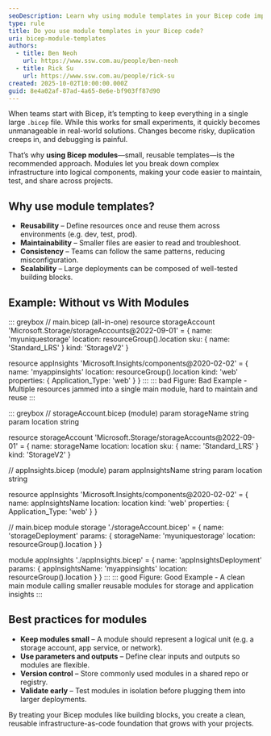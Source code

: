 ```yaml
---
seoDescription: Learn why using module templates in your Bicep code improves maintainability, reusability, and consistency across your infrastructure-as-code projects.
type: rule
title: Do you use module templates in your Bicep code?
uri: bicep-module-templates
authors:
  - title: Ben Neoh
    url: https://www.ssw.com.au/people/ben-neoh
  - title: Rick Su
    url: https://www.ssw.com.au/people/rick-su
created: 2025-10-02T10:00:00.000Z
guid: 8e4a02af-87ad-4a65-8e6e-bf903ff87d90
---
```


When teams start with Bicep, it’s tempting to keep everything in a single large `.bicep` file. While this works for small experiments, it quickly becomes unmanageable in real-world solutions. Changes become risky, duplication creeps in, and debugging is painful.  

That’s why **using Bicep modules**—small, reusable templates—is the recommended approach. Modules let you break down complex infrastructure into logical components, making your code easier to maintain, test, and share across projects.  

<!--endintro-->

## Why use module templates?

* **Reusability** – Define resources once and reuse them across environments (e.g. dev, test, prod).  
* **Maintainability** – Smaller files are easier to read and troubleshoot.  
* **Consistency** – Teams can follow the same patterns, reducing misconfiguration.  
* **Scalability** – Large deployments can be composed of well-tested building blocks.  

## Example: Without vs With Modules

::: greybox
// main.bicep (all-in-one)
resource storageAccount 'Microsoft.Storage/storageAccounts@2022-09-01' = {
  name: 'myuniquestorage'
  location: resourceGroup().location
  sku: {
    name: 'Standard_LRS'
  }
  kind: 'StorageV2'
}

resource appInsights 'Microsoft.Insights/components@2020-02-02' = {
  name: 'myappinsights'
  location: resourceGroup().location
  kind: 'web'
  properties: {
    Application_Type: 'web'
  }
}
:::
::: bad
Figure: Bad Example - Multiple resources jammed into a single main module, hard to maintain and reuse
:::

::: greybox
// storageAccount.bicep (module)
param storageName string
param location string

resource storageAccount 'Microsoft.Storage/storageAccounts@2022-09-01' = {
  name: storageName
  location: location
  sku: {
    name: 'Standard_LRS'
  }
  kind: 'StorageV2'
}

// appInsights.bicep (module)
param appInsightsName string
param location string

resource appInsights 'Microsoft.Insights/components@2020-02-02' = {
  name: appInsightsName
  location: location
  kind: 'web'
  properties: {
    Application_Type: 'web'
  }
}

// main.bicep
module storage './storageAccount.bicep' = {
  name: 'storageDeployment'
  params: {
    storageName: 'myuniquestorage'
    location: resourceGroup().location
  }
}

module appInsights './appInsights.bicep' = {
  name: 'appInsightsDeployment'
  params: {
    appInsightsName: 'myappinsights'
    location: resourceGroup().location
  }
}
:::
::: good
Figure: Good Example - A clean main module calling smaller reusable modules for storage and application insights
:::

## Best practices for modules

* **Keep modules small** – A module should represent a logical unit (e.g. a storage account, app service, or network).  
* **Use parameters and outputs** – Define clear inputs and outputs so modules are flexible.  
* **Version control** – Store commonly used modules in a shared repo or registry.  
* **Validate early** – Test modules in isolation before plugging them into larger deployments.  

By treating your Bicep modules like building blocks, you create a clean, reusable infrastructure-as-code foundation that grows with your projects.
